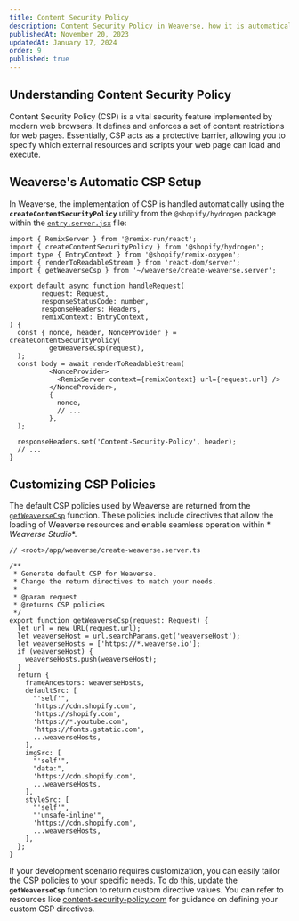 ```yaml
---
title: Content Security Policy
description: Content Security Policy in Weaverse, how it is automatically configured, and the ability to customize policies for your unique needs
publishedAt: November 20, 2023
updatedAt: January 17, 2024
order: 9
published: true
---
```


Understanding Content Security Policy
-------------------------------------

Content Security Policy (CSP) is a vital security feature implemented by modern web browsers. It defines and enforces a
set of content restrictions for web pages. Essentially, CSP acts as a protective barrier, allowing you to specify which
external resources and scripts your web page can load and execute.

Weaverse's Automatic CSP Setup
------------------------------

In Weaverse, the implementation of CSP is handled automatically using the **`createContentSecurityPolicy`** utility from
the `@shopify/hydrogen` package within
the [`entry.server.jsx`](https://github.com/Weaverse/pilot/blob/main/app/entry.server.tsx) file:

```tsx
import { RemixServer } from '@remix-run/react';
import { createContentSecurityPolicy } from '@shopify/hydrogen';
import type { EntryContext } from '@shopify/remix-oxygen';
import { renderToReadableStream } from 'react-dom/server';
import { getWeaverseCsp } from '~/weaverse/create-weaverse.server';

export default async function handleRequest(
        request: Request,
        responseStatusCode: number,
        responseHeaders: Headers,
        remixContext: EntryContext,
) {
  const { nonce, header, NonceProvider } = createContentSecurityPolicy(
          getWeaverseCsp(request),
  );
  const body = await renderToReadableStream(
          <NonceProvider>
            <RemixServer context={remixContext} url={request.url} />
          </NonceProvider>,
          {
            nonce,
            // ...
          },
  );

  responseHeaders.set('Content-Security-Policy', header);
  // ...
}
```

Customizing CSP Policies
------------------------

The default CSP policies used by Weaverse are returned from
the [`getWeaverseCsp`](https://github.com/Weaverse/pilot/blob/main/app/weaverse/create-weaverse.server.ts#L24) function.
These policies include directives that allow the loading of Weaverse resources and enable seamless operation within *
*Weaverse Studio**.

```tsx
// <root>/app/weaverse/create-weaverse.server.ts

/**
 * Generate default CSP for Weaverse.
 * Change the return directives to match your needs.
 *
 * @param request
 * @returns CSP policies
 */
export function getWeaverseCsp(request: Request) {
  let url = new URL(request.url);
  let weaverseHost = url.searchParams.get('weaverseHost');
  let weaverseHosts = ['https://*.weaverse.io'];
  if (weaverseHost) {
    weaverseHosts.push(weaverseHost);
  }
  return {
    frameAncestors: weaverseHosts,
    defaultSrc: [
      "'self'",
      'https://cdn.shopify.com',
      'https://shopify.com',
      'https://*.youtube.com',
      'https://fonts.gstatic.com',
      ...weaverseHosts,
    ],
    imgSrc: [
      "'self'",
      "data:",
      'https://cdn.shopify.com',
      ...weaverseHosts,
    ],
    styleSrc: [
      "'self'",
      "'unsafe-inline'",
      'https://cdn.shopify.com',
      ...weaverseHosts,
    ],
  };
}
```

If your development scenario requires customization, you can easily tailor the CSP policies to your specific needs. To
do this, update the **`getWeaverseCsp`** function to return custom directive values. You can refer to resources
like [content-security-policy.com](https://content-security-policy.com/) for guidance on defining your custom CSP
directives.